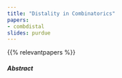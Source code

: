 ```yaml
---
title: "Distality in Combinatorics" 
papers:
- combdistal
slides: purdue
---
```


{{% relevantpapers %}}

##### Abstract
